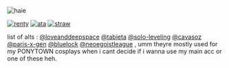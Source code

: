 ![haie](https://komarev.com/ghpvc/?username=Iukewarm&label=🐻‍❄️&color=000000)


[![renty](https://i.postimg.cc/fyHyb8mk/image-2025-05-15-013103362.png)](https://rentry.co/cradles) 
[![ata](https://i.postimg.cc/tgXgh0k7/image-2025-05-15-013517800.png)](https://rinitoshi.atabook.org)
[![straw](https://i.postimg.cc/kXK8smQy/image-2025-05-15-013730045.png)](https://lukewarms.straw.page)

  
list of alts : [@loveanddeepspace](https://github.com/loveanddeepspace) [@tabieta](https://github.com/tabieta) [@soIo-leveling](https://github.com/soIo-leveling) [@cavasoz](https://github.com/cavasoz) [@paris-x-gen](https://github.com/paris-x-gen) [@blueIock](https://github.com/blueIock) [@neoegoistleague](https://github.com/neoegoistleague) , umm theyre mostly used for my PONYTOWN cosplays when i cant decide if i wanna use my main acc or one of these heh.
